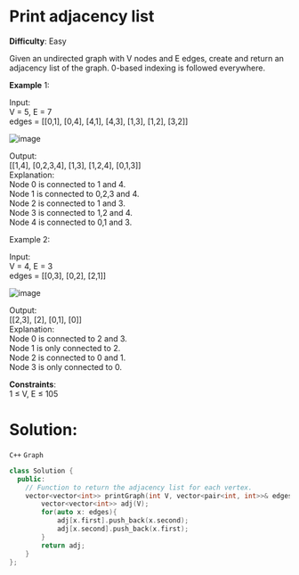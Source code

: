# Print adjacency list  
**Difficulty**: Easy  

Given an undirected graph with V nodes and E edges, create and return an adjacency list of the graph. 0-based indexing is followed everywhere.  

**Example** 1:  

Input:  
V = 5, E = 7  
edges = [[0,1], [0,4], [4,1], [4,3], [1,3], [1,2], [3,2]]  

![image](https://github.com/user-attachments/assets/1c78c173-cfd9-4a10-86c5-1993932259a7)

Output:  
[[1,4], [0,2,3,4], [1,3], [1,2,4], [0,1,3]]  
Explanation:  
Node 0 is connected to 1 and 4.  
Node 1 is connected to 0,2,3 and 4.  
Node 2 is connected to 1 and 3.  
Node 3 is connected to 1,2 and 4.  
Node 4 is connected to 0,1 and 3.  

Example 2:  

Input:  
V = 4, E = 3  
edges = [[0,3], [0,2], [2,1]]  

![image](https://github.com/user-attachments/assets/981c6504-95a8-4be1-ba38-14f36f9df28d)

Output:  
[[2,3], [2], [0,1], [0]]  
Explanation:  
Node 0 is connected to 2 and 3.  
Node 1 is only connected to 2.  
Node 2 is connected to 0 and 1.  
Node 3 is only connected to 0.  

**Constraints**:  
1 ≤ V, E ≤ 105  

# Solution:  
  `C++` `Graph`  
```cpp
class Solution {
  public:
    // Function to return the adjacency list for each vertex.
    vector<vector<int>> printGraph(int V, vector<pair<int, int>>& edges) {
        vector<vector<int>> adj(V);
        for(auto x: edges){ 
            adj[x.first].push_back(x.second);
            adj[x.second].push_back(x.first);
        }
        return adj;
    }
};
```

